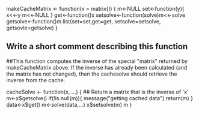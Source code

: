 makeCacheMatrix <- function(x = matrix()) {
  m<-NULL
  set<-function(y){
    x<<-y
    m<<-NULL
  }
  get<-function()x
  setsolve<-function(solve)m<<-solve
  getsolve<-function()m
  list(set=set,get=get,
       setsolve=setsolve,
       getsovle=getsolve)
}

## Write a short comment describing this function
##This function computes the inverse of the special "matrix" returned by makeCacheMatrix above. If the inverse has already been calculated (and the matrix has not changed), then the cachesolve should retrieve the inverse from the cache.

cacheSolve <- function(x, ...) {
        ## Return a matrix that is the inverse of 'x'
  m<-x$getsolve()
  if(!is.null(m)){
    message("getting cached data")
    return(m)
  }
  data<-x$get()
  m<-solve(data,...)
  x$setsolve(m)
  m
}

